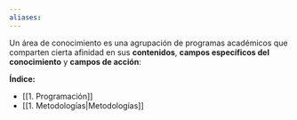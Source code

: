 ```yaml
---
aliases:
---
```

Un área de conocimiento es una agrupación de programas académicos que comparten cierta afinidad en sus **contenidos**, **campos específicos del conocimiento** y **campos de acción**:

**Índice:**

- [[1. Programación]]
- [[1. Metodologías|Metodologías]]